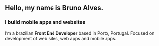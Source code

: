 ## Hello, my name is **Bruno Alves**.

### I build mobile apps and websites

I’m a brazilian **Front End Developer** based in Porto, Portugal. Focused on development of web sites, web apps and mobile apps.
